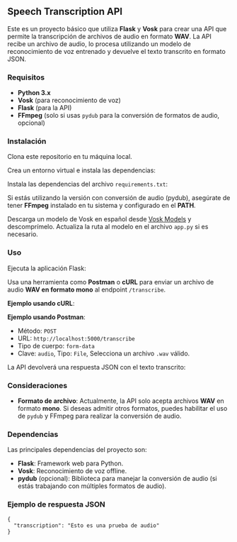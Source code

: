 ## Speech Transcription API

Este es un proyecto básico que utiliza **Flask** y **Vosk** para crear una API que permite la transcripción de archivos de audio en formato **WAV**. La API recibe un archivo de audio, lo procesa utilizando un modelo de reconocimiento de voz entrenado y devuelve el texto transcrito en formato JSON.

### Requisitos

*   **Python 3.x**
*   **Vosk** (para reconocimiento de voz)
*   **Flask** (para la API)
*   **FFmpeg** (solo si usas `pydub` para la conversión de formatos de audio, opcional)

### Instalación

Clona este repositorio en tu máquina local.

Crea un entorno virtual e instala las dependencias:

Instala las dependencias del archivo `requirements.txt`:

Si estás utilizando la versión con conversión de audio (pydub), asegúrate de tener **FFmpeg** instalado en tu sistema y configurado en el **PATH**.

Descarga un modelo de Vosk en español desde [Vosk Models](https://alphacephei.com/vosk/models) y descomprímelo. Actualiza la ruta al modelo en el archivo `app.py` si es necesario.

### Uso

Ejecuta la aplicación Flask:

Usa una herramienta como **Postman** o **cURL** para enviar un archivo de audio **WAV en formato mono** al endpoint `/transcribe`.

**Ejemplo usando cURL**:

**Ejemplo usando Postman**:

*   Método: `POST`
*   URL: `http://localhost:5000/transcribe`
*   Tipo de cuerpo: `form-data`
*   Clave: `audio`, Tipo: `File`, Selecciona un archivo `.wav` válido.

La API devolverá una respuesta JSON con el texto transcrito:

### Consideraciones

*   **Formato de archivo**: Actualmente, la API solo acepta archivos **WAV** en formato **mono**. Si deseas admitir otros formatos, puedes habilitar el uso de `pydub` y FFmpeg para realizar la conversión de audio.

### Dependencias

Las principales dependencias del proyecto son:

*   **Flask**: Framework web para Python.
*   **Vosk**: Reconocimiento de voz offline.
*   **pydub** (opcional): Biblioteca para manejar la conversión de audio (si estás trabajando con múltiples formatos de audio).

### Ejemplo de respuesta JSON
```
{
  "transcription": "Esto es una prueba de audio"
}
```
